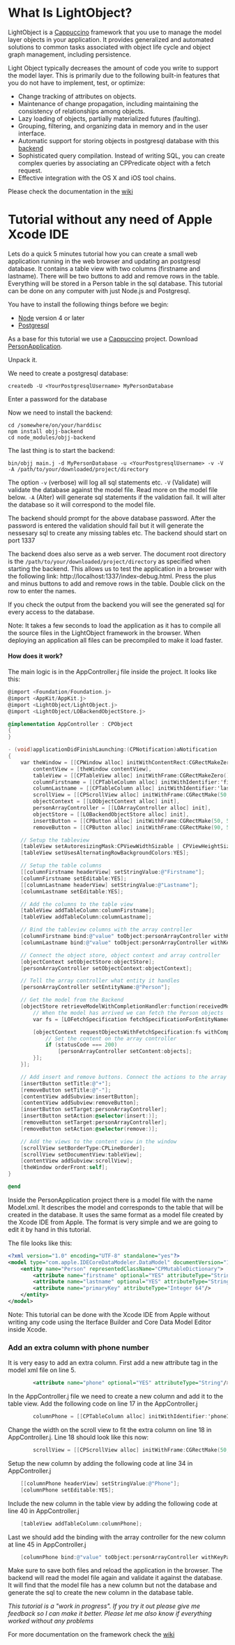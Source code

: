 # What Is LightObject?
LightObject is a [Cappuccino](https://github.com/cappuccino/cappuccino) framework that you use to manage the model layer objects in your application. It provides generalized and automated solutions to common tasks associated with object life cycle and object graph management, including persistence.

Light Object typically decreases the amount of code you write to support the model layer. This is primarily due to the following built-in features that you do not have to implement, test, or optimize:

- Change tracking of attributes on objects.
- Maintenance of change propagation, including maintaining the consistency of relationships among objects.
- Lazy loading of objects, partially materialized futures (faulting).
- Grouping, filtering, and organizing data in memory and in the user interface.
- Automatic support for storing objects in postgresql database with this [backend](https://github.com/mrcarlberg/objj-backend)
- Sophisticated query compilation. Instead of writing SQL, you can create complex queries by associating an CPPredicate object with a fetch request.
- Effective integration with the OS X and iOS tool chains.

Please check the documentation in the [wiki](https://github.com/mrcarlberg/LightObject/wiki)

# Tutorial without any need of Apple Xcode IDE

Lets do a quick 5 minutes tutorial how you can create a small web application running in the web browser and updating an postgresql database. It contains a table view with two columns (firstname and lastname). There will be two buttons to add and remove rows in the table. Everything will be stored in a Person table in the sql database. This tutorial can be done on any computer with just Node.js and Postgresql.

You have to install the following things before we begin:
- [Node](https://nodejs.org) version 4 or later
- [Postgresql](http://www.postgresql.org)

As a base for this tutorial we use a [Cappuccino](http://www.cappuccino-project.org) project. Download [PersonApplication](http://mini.carlberg.org/dev/PersonApplication.tgz).

Unpack it.


We need to create a postgresql database:
```
createdb -U <YourPostgresqlUsername> MyPersonDatabase
```
Enter a password for the database


Now we need to install the backend:
```
cd /somewhere/on/your/harddisc
npm install objj-backend
cd node_modules/objj-backend
```


The last thing is to start the backend:
```
bin/objj main.j -d MyPersonDatabase -u <YourPostgresqlUsername> -v -V -A /path/to/your/downloaded/project/directory
```

The option ```-v``` (verbose) will log all sql statements etc. ```-V``` (Validate) will validate the database against the model file. Read more on the model file below. ```-A``` (Alter) will generate sql statements if the validation fail. It will alter the database so it will correspond to the model file.

The backend should prompt for the above database password. After the password is entered the validation should fail but it will generate the nessesary sql to create any missing tables etc.
The backend should start on port 1337

The backend does also serve as a web server. The document root directory is the ```/path/to/your/downloaded/project/directory``` as specified when starting the backend. This allows us to test the application in a browser with the following link: http://localhost:1337/index-debug.html. Press the plus and minus buttons to add and remove rows in the table. Double click on the row to enter the names.

If you check the output from the backend you will see the generated sql for every access to the database.

Note: It takes a few seconds to load the application as it has to compile all the source files in the LightObject framework in the browser. When deploying an application all files can be precompiled to make it load faster.

#### How does it work?

The main logic is in the AppController.j file inside the project. It looks like this:
```Objective-C
@import <Foundation/Foundation.j>
@import <AppKit/AppKit.j>
@import <LightObject/LightObject.j>
@import <LightObject/LOBackendObjectStore.j>

@implementation AppController : CPObject
{
}

- (void)applicationDidFinishLaunching:(CPNotification)aNotification
{
    var theWindow = [[CPWindow alloc] initWithContentRect:CGRectMakeZero() styleMask:CPBorderlessBridgeWindowMask],
        contentView = [theWindow contentView],
        tableView = [[CPTableView alloc] initWithFrame:CGRectMakeZero()],
        columnFirstname = [[CPTableColumn alloc] initWithIdentifier:'firstnameId'],
        columnLastname = [[CPTableColumn alloc] initWithIdentifier:'lastnameId'],
        scrollView = [[CPScrollView alloc] initWithFrame:CGRectMake(50, 100, 210, 300)],
        objectContext = [[LOObjectContext alloc] init],
        personArrayController = [[LOArrayController alloc] init],
        objectStore = [[LOBackendObjectStore alloc] init],
        insertButton = [[CPButton alloc] initWithFrame:CGRectMake(50, 50, 30.0, 25)],
        removeButton = [[CPButton alloc] initWithFrame:CGRectMake(90, 50, 30.0, 25)];

    // Setup the tableview
    [tableView setAutoresizingMask:CPViewWidthSizable | CPViewHeightSizable];
    [tableView setUsesAlternatingRowBackgroundColors:YES];

    // Setup the table columns
    [[columnFirstname headerView] setStringValue:@"Firstname"];
    [columnFirstname setEditable:YES];
    [[columnLastname headerView] setStringValue:@"Lastname"];
    [columnLastname setEditable:YES];

    // Add the columns to the table view
    [tableView addTableColumn:columnFirstname];
    [tableView addTableColumn:columnLastname];

    // Bind the tableview columns with the array controller
    [columnFirstname bind:@"value" toObject:personArrayController withKeyPath:@"arrangedObjects.firstname" options:nil];
    [columnLastname bind:@"value" toObject:personArrayController withKeyPath:@"arrangedObjects.lastname" options:nil];

    // Connect the object store, object context and array controller
    [objectContext setObjectStore:objectStore];
    [personArrayController setObjectContext:objectContext];

    // Tell the array controller what entity it handles
    [personArrayController setEntityName:@"Person"];

    // Get the model from the Backend
    [objectStore retrieveModelWithCompletionHandler:function(receivedModel) {
        // When the model has arrived we can fetch the Person objects
        var fs = [LOFetchSpecification fetchSpecificationForEntityNamed:@"Person"];

        [objectContext requestObjectsWithFetchSpecification:fs withCompletionHandler:function(objects, statusCode) {
            // Set the content on the array controller
            if (statusCode === 200)
                [personArrayController setContent:objects];
        }];
    }];

    // Add insert and remove buttons. Connect the actions to the array controller.
    [insertButton setTitle:@"+"];
    [removeButton setTitle:@"-"];
    [contentView addSubview:insertButton];
    [contentView addSubview:removeButton];
    [insertButton setTarget:personArrayController];
    [insertButton setAction:@selector(insert:)];
    [removeButton setTarget:personArrayController];
    [removeButton setAction:@selector(remove:)];

    // Add the views to the content view in the window
    [scrollView setBorderType:CPLineBorder];
    [scrollView setDocumentView:tableView];
    [contentView addSubview:scrollView];
    [theWindow orderFront:self];
}

@end
```

Inside the PersonApplication project there is a model file with the name Model.xml. It describes the model and corresponds to the table that will be created in the database. It uses the same format as a model file created by the Xcode IDE from Apple. The format is very simple and we are going to edit it by hand in this tutorial.

The file looks like this:
```XML
<?xml version="1.0" encoding="UTF-8" standalone="yes"?>
<model type="com.apple.IDECoreDataModeler.DataModel" documentVersion="1.0">
    <entity name="Person" representedClassName="CPMutableDictionary">
        <attribute name="firstname" optional="YES" attributeType="String"/>
        <attribute name="lastname" optional="YES" attributeType="String"/>
        <attribute name="primaryKey" attributeType="Integer 64"/>
    </entity>
</model>
```

Note: This tutorial can be done with the Xcode IDE from Apple without writing any code using the Iterface Builder and Core Data Model Editor inside Xcode.

### Add an extra column with phone number

It is very easy to add an extra column. First add a new attribute tag in the model xml file on line 5.
```XML
        <attribute name="phone" optional="YES" attributeType="String"/>
```

In the AppController.j file we need to create a new column and add it to the table view.
Add the following code on line 17 in the AppController.j
```Objective-C
        columnPhone = [[CPTableColumn alloc] initWithIdentifier:'phoneId'],
```

Change the width on the scroll view to fit the extra column on line 18 in AppController.j. Line 18 should look like this now:
```Objective-C
        scrollView = [[CPScrollView alloc] initWithFrame:CGRectMake(50, 100, 310, 300)],
```

Setup the new column by adding the following code at line 34 in AppController.j
```Objective-C
    [[columnPhone headerView] setStringValue:@"Phone"];
    [columnPhone setEditable:YES];
```

Include the new column in the table view by adding the following code at line 40 in AppController.j
```Objective-C
    [tableView addTableColumn:columnPhone];
```

Last we should add the binding with the array controller for the new column at line 45 in AppController.j
```Objective-C
    [columnPhone bind:@"value" toObject:personArrayController withKeyPath:@"arrangedObjects.phone" options:nil];
```

Make sure to save both files and reload the application in the browser. The backend will read the model file again and validate it against the database. It will find that the model file has a new column but not the database and generate the sql to create the new column in the database table.

*This tutorial is a "work in progress". If you try it out please give me feedback so I can make it better. Please let me also know if everything worked without any problems*

For more documentation on the framework check the [wiki](https://github.com/mrcarlberg/LightObject/wiki)
